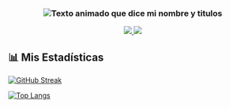 <h3 align="center">
  <img src="https://readme-typing-svg.demolab.com?font=Fira+Code&weight=600&size=30&duration=4000&pause=1000&color=38BCBA&center=true&vCenter=true&width=500&lines=Hola+%F0%9F%91%8B+Soy+Harvey;Desarrollador+Web;Apasionado+por+la+Tecnolog%C3%ADa+y+jugar+World+of+War+Craft" alt="Texto animado que dice mi nombre y titulos" />
</h3>

<p align="center">
  <a href="[Tu LinkedIn]">
    <img src="https://img.shields.io/badge/LinkedIn-0077B5?style=for-the-badge&logo=linkedin&logoColor=white" />
  </a>
  <a href="mailto:[tu-email]">
    <img src="https://img.shields.io/badge/Gmail-D14836?style=for-the-badge&logo=gmail&logoColor=white" />
  </a>
</p>

## 📊 Mis Estadísticas

<!-- Esto genera unas estadísticas con una animación de progreso -->
[![GitHub Streak](https://streak-stats.demolab.com?user=TU_NOMBRE_DE_USUARIO&theme=dark&border_radius=5&mode=weekly)](https://git.io/streak-stats)

<!-- Gráfico de lenguajes más usados (se actualiza solo) -->
[![Top Langs](https://github-readme-stats.vercel.app/api/top-langs/?username=TU_NOMBRE_DE_USUARIO&layout=compact&theme=radical)](https://github.com/anuraghazra/github-readme-stats)
